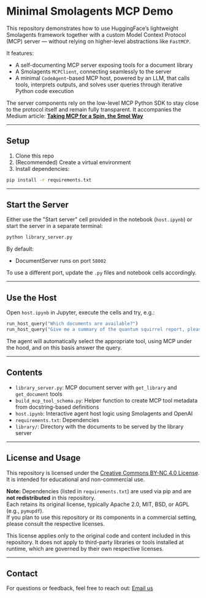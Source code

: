 # Minimal Smolagents MCP Demo

This repository demonstrates how to use HuggingFace’s lightweight Smolagents framework together with a custom Model Context Protocol (MCP) server — without relying on higher-level abstractions like `FastMCP`.

It features:
- A self-documenting MCP server exposing tools for a document library
- A Smolagents `MCPClient`, connecting seamlessly to the server
- A minimal `CodeAgent`-based MCP host, powered by an LLM, that calls tools, interprets outputs, and solves user queries through iterative Python code execution

The server components rely on the low-level MCP Python SDK to stay close to the protocol itself and remain fully transparent.
It accompanies the Medium article:
**[Taking MCP for a Spin, the Smol Way]()**

---

## Setup

1. Clone this repo  
2. (Recommended) Create a virtual environment  
3. Install dependencies:

```bash
pip install -r requirements.txt
```

---

## Start the Server

Either use the "Start server" cell provided in the notebook (`host.ipynb`) or start the server in a separate terminal:

```bash
python library_server.py
```

By default:
- DocumentServer runs on port `58002`

To use a different port, update the `.py` files and notebook cells accordingly.

---

## Use the Host

Open `host.ipynb` in Jupyter, execute the cells and try, e.g.:

```python
run_host_query("Which documents are available?")
run_host_query("Give me a summary of the quantum squirrel report, please.")
```

The agent will automatically select the appropriate tool, using MCP under the hood, and on this basis answer the query.

---

## Contents

- `library_server.py`: MCP document server with `get_library` and `get_document` tools
- `build_mcp_tool_schema.py`: Helper function to create MCP tool metadata from docstring-based definitions
- `host.ipynb`: Interactive agent host logic using Smolagents and OpenAI
- `requirements.txt`: Dependencies
- `library/`: Directory with the documents to be served by the library server

---

## License and Usage

This repository is licensed under the [Creative Commons BY-NC 4.0 License](https://creativecommons.org/licenses/by-nc/4.0/).  
It is intended for educational and non-commercial use.

**Note:** Dependencies (listed in `requirements.txt`) are used via pip and are **not redistributed** in this repository.  
Each retains its original license, typically Apache 2.0, MIT, BSD, or AGPL (e.g., `pymupdf`).  
If you plan to use this repository or its components in a commercial setting, please consult the respective licenses.

This license applies only to the original code and content included in this repository.
It does not apply to third-party libraries or tools installed at runtime,
which are governed by their own respective licenses.

---

## Contact

For questions or feedback, feel free to reach out:
[Email us](mailto:kontakt@seasparks.de)
